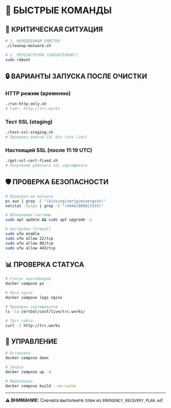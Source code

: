 # 🚀 БЫСТРЫЕ КОМАНДЫ

## 🚨 КРИТИЧЕСКАЯ СИТУАЦИЯ
```bash
# 1. НЕМЕДЛЕННАЯ ОЧИСТКА
./cleanup-malware.sh

# 2. ПЕРЕЗАГРУЗКА (ОБЯЗАТЕЛЬНО!)
sudo reboot
```

## 🔒 ВАРИАНТЫ ЗАПУСКА ПОСЛЕ ОЧИСТКИ

### HTTP режим (временно)
```bash
./run-http-only.sh
# Сайт: http://trc.works
```

### Тест SSL (staging)
```bash
./test-ssl-staging.sh
# Проверка работы SSL без rate limit
```

### Настоящий SSL (после 11:19 UTC)
```bash
./get-ssl-cert-fixed.sh
# Получение рабочего SSL сертификата
```

## 🛡️ ПРОВЕРКА БЕЗОПАСНОСТИ
```bash
# Проверка на malware
ps aux | grep -E "(kinsing|xmrig|minergate)"
netstat -tulpn | grep -E "(4444|8080|3333)"

# Обновление системы
sudo apt update && sudo apt upgrade -y

# Настройка firewall
sudo ufw enable
sudo ufw allow 22/tcp
sudo ufw allow 80/tcp
sudo ufw allow 443/tcp
```

## 📊 ПРОВЕРКА СТАТУСА
```bash
# Статус контейнеров
docker compose ps

# Логи nginx
docker compose logs nginx

# Проверка сертификатов
ls -la certbot/conf/live/trc.works/

# Тест сайта
curl -I http://trc.works
```

## 🛑 УПРАВЛЕНИЕ
```bash
# Остановка
docker compose down

# Запуск
docker compose up -d

# Пересборка
docker compose build --no-cache
```

---
**⚠️ ВНИМАНИЕ:** Сначала выполните план из `EMERGENCY_RECOVERY_PLAN.md`! 